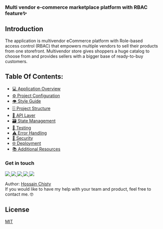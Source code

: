 ### Multi vendor e-commerce marketplace platform with RBAC feature✨

## Introduction

The application is multivendor eCommerce platform with Role-based access control (RBAC) that empowers multiple vendors to sell their products from one storefront. Multivendor store gives shoppers a huge catalog to choose from and provides sellers with a bigger base of ready-to-buy customers.

## Table Of Contents:

- [💻 Application Overview](docs/application-overview.md)
- [⚙️ Project Configuration](docs/project-configuration.md)
- [👁️ Style Guide](docs/style-guide.md)
- [🗄️ Project Structure](docs/project-structure.md)
- [📡 API Layer](docs/api-layer.md)
- [🗃️ State Management](docs/state-management.md)
- [🧪 Testing](docs/testing.md)
- [⚠️ Error Handling](docs/error-handling.md)
- [🔐 Security](docs/security.md)
- [🌐 Deployment](docs/deployment.md)
- [📚 Additional Resources](docs/additional-resources.md)

### Get in touch

<a class="header-badge" target="_blank" href="https://www.linkedin.com/in/hossainchisty/">
  <img src="https://img.shields.io/badge/style--5eba00.svg?label=LinkedIn&logo=linkedin&style=social">
</a>

<a class="header-badge" target="_blank" href="https://github.com/hossainchisty">
  <img src="https://img.shields.io/badge/style--5eba00.svg?label=Github&logo=Github&style=social">
</a>

<a class="header-badge" target="_blank" href="https://www.instagram.com/hossain.chisty/">
  <img src="https://img.shields.io/badge/style--5eba00.svg?label=Instagram&logo=Instagram&style=social">
</a>

<a class="header-badge" target="_blank" href="https://www.facebook.com/hossain.chisty11">
  <img src="https://img.shields.io/badge/style--5eba00.svg?label=Facebook&logo=Facebook&style=social">
</a>

<a class="header-badge" target="_blank" href="mailto:hossain.chisty11@gmail.com">
  <img src="https://img.shields.io/badge/style--5eba00.svg?label=Gmail&logo=Gmail&style=social">
</a>

Author:
<a href="https://www.linkedin.com/in/hossainchisty/" target="_blank">Hossain Chisty</a><br>
If you would like to have my help with your team and product, feel free to contact me. 🤓

## License

[MIT](https://choosealicense.com/licenses/mit/)
